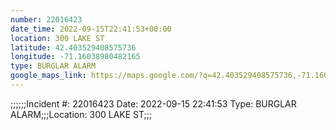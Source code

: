 ```yaml
---
number: 22016423
date_time: 2022-09-15T22:41:53+00:00
location: 300 LAKE ST
latitude: 42.403529408575736
longitude: -71.16038980482165
type: BURGLAR ALARM
google_maps_link: https://maps.google.com/?q=42.403529408575736,-71.16038980482165
---
```


;;;;;;Incident #: 22016423  Date: 2022-09-15 22:41:53   Type: BURGLAR ALARM;;;Location: 300 LAKE ST;;;
